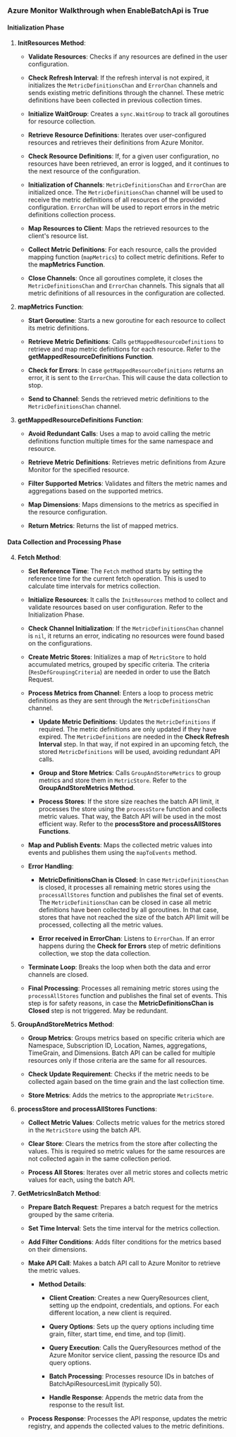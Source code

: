 ### Azure Monitor Walkthrough when EnableBatchApi is True

#### Initialization Phase

1.  **InitResources Method**:
    
    -   **Validate Resources**: Checks if any resources are defined in the user configuration.
        
    -   **Check Refresh Interval**: If the refresh interval is not expired, it initializes the `MetricDefinitionsChan` and `ErrorChan` channels and sends existing metric definitions through the channel. These metric definitions have been collected in previous collection times.
        
    -   **Initialize WaitGroup**: Creates a `sync.WaitGroup` to track all goroutines for resource collection.
        
    -   **Retrieve Resource Definitions**: Iterates over user-configured resources and retrieves their definitions from Azure Monitor.
        
    -   **Check Resource Definitions**: If, for a given user configuration, no resources have been retrieved, an error is logged, and it continues to the next resource of the configuration.
        
    -   **Initialization of Channels**: `MetricDefinitionsChan` and `ErrorChan` are initialized once. The `MetricDefinitionsChan` channel will be used to receive the metric definitions of all resources of the provided configuration. `ErrorChan` will be used to report errors in the metric definitions collection process.
        
    -   **Map Resources to Client**: Maps the retrieved resources to the client's resource list.
        
    -   **Collect Metric Definitions**: For each resource, calls the provided mapping function (`mapMetrics`) to collect metric definitions. Refer to the **mapMetrics Function**.
        
    -   **Close Channels**: Once all goroutines complete, it closes the `MetricDefinitionsChan` and `ErrorChan` channels. This signals that all metric definitions of all resources in the configuration are collected.
        
2.  **mapMetrics Function**:
    
    -   **Start Goroutine**: Starts a new goroutine for each resource to collect its metric definitions.
        
    -   **Retrieve Metric Definitions**: Calls `getMappedResourceDefinitions` to retrieve and map metric definitions for each resource. Refer to the **getMappedResourceDefinitions Function**.
        
    -   **Check for Errors**: In case `getMappedResourceDefinitions` returns an error, it is sent to the `ErrorChan`. This will cause the data collection to stop.
        
    -   **Send to Channel**: Sends the retrieved metric definitions to the `MetricDefinitionsChan` channel.
        
3.  **getMappedResourceDefinitions Function**:
    
    -   **Avoid Redundant Calls**: Uses a map to avoid calling the metric definitions function multiple times for the same namespace and resource.
        
    -   **Retrieve Metric Definitions**: Retrieves metric definitions from Azure Monitor for the specified resource.
        
    -   **Filter Supported Metrics**: Validates and filters the metric names and aggregations based on the supported metrics.
        
    -   **Map Dimensions**: Maps dimensions to the metrics as specified in the resource configuration.
        
    -   **Return Metrics**: Returns the list of mapped metrics.
        

#### Data Collection and Processing Phase

4.  **Fetch Method**:
    
    -   **Set Reference Time**: The `Fetch` method starts by setting the reference time for the current fetch operation. This is used to calculate time intervals for metrics collection.
        
    -   **Initialize Resources**: It calls the `InitResources` method to collect and validate resources based on user configuration. Refer to the Initialization Phase.
        
    -   **Check Channel Initialization**: If the `MetricDefinitionsChan` channel is `nil`, it returns an error, indicating no resources were found based on the configurations.
        
    -   **Create Metric Stores**: Initializes a map of `MetricStore` to hold accumulated metrics, grouped by specific criteria. The criteria (`ResDefGroupingCriteria`) are needed in order to use the Batch Request.
        
    -   **Process Metrics from Channel**: Enters a loop to process metric definitions as they are sent through the `MetricDefinitionsChan` channel.
        
        -   **Update Metric Definitions**: Updates the `MetricDefinitions` if required. The metric definitions are only updated if they have expired. The `MetricDefinitions` are needed in the **Check Refresh Interval** step. In that way, if not expired in an upcoming fetch, the stored `MetricDefinitions` will be used, avoiding redundant API calls.
            
        -   **Group and Store Metrics**: Calls `GroupAndStoreMetrics` to group metrics and store them in `MetricStore`. Refer to the **GroupAndStoreMetrics Method**.
            
        -   **Process Stores**: If the store size reaches the batch API limit, it processes the store using the `processStore` function and collects metric values. That way, the Batch API will be used in the most efficient way. Refer to the **processStore and processAllStores Functions**.
            
    -   **Map and Publish Events**: Maps the collected metric values into events and publishes them using the `mapToEvents` method.
        
    -   **Error Handling**:
        
        -   **MetricDefinitionsChan is Closed**: In case `MetricDefinitionsChan` is closed, it processes all remaining metric stores using the `processAllStores` function and publishes the final set of events. The `MetricDefinitionsChan` can be closed in case all metric definitions have been collected by all goroutines. In that case, stores that have not reached the size of the batch API limit will be processed, collecting all the metric values.
            
        -   **Error received in ErrorChan**: Listens to `ErrorChan`. If an error happens during the **Check for Errors** step of metric definitions collection, we stop the data collection.
            
    -   **Terminate Loop**: Breaks the loop when both the data and error channels are closed.
        
    -   **Final Processing**: Processes all remaining metric stores using the `processAllStores` function and publishes the final set of events. This step is for safety reasons, in case the **MetricDefinitionsChan is Closed** step is not triggered. May be redundant.
        
5.  **GroupAndStoreMetrics Method**:
    
    -   **Group Metrics**: Groups metrics based on specific criteria which are Namespace, Subscription ID, Location, Names, aggregations, TimeGrain, and Dimensions. Batch API can be called for multiple resources only if those criteria are the same for all resources.
        
    -   **Check Update Requirement**: Checks if the metric needs to be collected again based on the time grain and the last collection time.
        
    -   **Store Metrics**: Adds the metrics to the appropriate `MetricStore`.
        
6.  **processStore and processAllStores Functions**:
    
    -   **Collect Metric Values**: Collects metric values for the metrics stored in the `MetricStore` using the batch API.
        
    -   **Clear Store**: Clears the metrics from the store after collecting the values. This is required so metric values for the same resources are not collected again in the same collection period.
        
    -   **Process All Stores**: Iterates over all metric stores and collects metric values for each, using the batch API.
        
7.  **GetMetricsInBatch Method**:
    
    -   **Prepare Batch Request**: Prepares a batch request for the metrics grouped by the same criteria.
        
    -   **Set Time Interval**: Sets the time interval for the metrics collection.
        
    -   **Add Filter Conditions**: Adds filter conditions for the metrics based on their dimensions.
        
    -   **Make API Call**: Makes a batch API call to Azure Monitor to retrieve the metric values.
        
        -   **Method Details**:
            
            -   **Client Creation**: Creates a new QueryResources client, setting up the endpoint, credentials, and options. For each different location, a new client is required.
                
            -   **Query Options**: Sets up the query options including time grain, filter, start time, end time, and top (limit).
                
            -   **Query Execution**: Calls the QueryResources method of the Azure Monitor service client, passing the resource IDs and query options.
                
            -   **Batch Processing**: Processes resource IDs in batches of BatchApiResourcesLimit (typically 50).
                
            -   **Handle Response**: Appends the metric data from the response to the result list.
                
    -   **Process Response**: Processes the API response, updates the metric registry, and appends the collected values to the metric definitions.